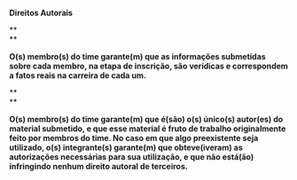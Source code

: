 **Direitos Autorais**

**  
**

**O\(s\) membro\(s\) do time garante\(m\) que as informações submetidas sobre cada membro, na etapa de inscrição, são verídicas e correspondem a fatos reais na carreira de cada um.**

**  
**

**O\(s\) membro\(s\) do time garante\(m\) que é\(são\) o\(s\) único\(s\) autor\(es\) do material submetido, e que esse material é fruto de trabalho originalmente feito por membros do time. No caso em que algo preexistente seja utilizado, o\(s\) integrante\(s\) garante\(m\) que obteve\(iveram\) as autorizações necessárias para sua utilização, e que não está\(ão\) infringindo nenhum direito autoral de terceiros.**

  


